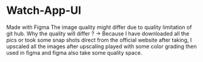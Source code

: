 # Watch-App-UI
Made with Figma
The image quality might differ due to quality limitation of git hub.
Why the quality will differ ? -> Because I have downloaded all the pics or took some snap shots direct from the official website after taking, I upscaled all the images after upscaling played with some color grading then used in figma and figma also take some quality space.
